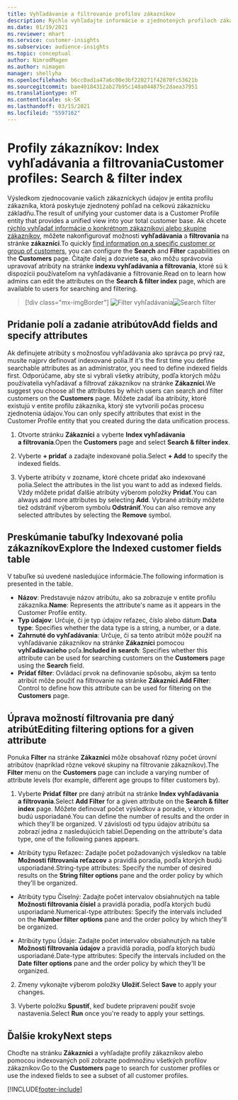 ```yaml
---
title: Vyhľadávanie a filtrovanie profilov zákazníkov
description: Rýchlo vyhľadajte informácie o zjednotených profiloch zákazníkov a filtrujte konkrétne atribúty.
ms.date: 01/19/2021
ms.reviewer: mhart
ms.service: customer-insights
ms.subservice: audience-insights
ms.topic: conceptual
author: NimrodMagen
ms.author: nimagen
manager: shellyha
ms.openlocfilehash: b6cc0ad1a47a6c00e3bf220271f42870fc53621b
ms.sourcegitcommit: bae40184312ab27b95c140a044875c2daea37951
ms.translationtype: HT
ms.contentlocale: sk-SK
ms.lasthandoff: 03/15/2021
ms.locfileid: "5597162"
---
```

# <a name="customer-profiles-search--filter-index"></a><span data-ttu-id="88621-103">Profily zákazníkov: Index vyhľadávania a filtrovania</span><span class="sxs-lookup"><span data-stu-id="88621-103">Customer profiles: Search & filter index</span></span>

<span data-ttu-id="88621-104">Výsledkom zjednocovanie vašich zákazníckych údajov je entita profilu zákazníka, ktorá poskytuje zjednotený pohľad na celkovú zákaznícku základňu.</span><span class="sxs-lookup"><span data-stu-id="88621-104">The result of unifying your customer data is a Customer Profile entity that provides a unified view into your total customer base.</span></span> <span data-ttu-id="88621-105">Ak chcete [rýchlo vyhľadať informácie o konkrétnom zákazníkovi alebo skupine zákazníkov](customer-profiles.md), môžete nakonfigurovať možnosti **vyhľadávania** a **filtrovania** na stránke **zákazníci**.</span><span class="sxs-lookup"><span data-stu-id="88621-105">To quickly [find information on a specific customer or group of customers](customer-profiles.md), you can configure the **Search** and **Filter** capabilities on the **Customers** page.</span></span> <span data-ttu-id="88621-106">Čítajte ďalej a dozviete sa, ako môžu správcovia upravovať atribúty na stránke **indexu vyhľadávania a filtrovania**, ktoré sú k dispozícii používateľom na vyhľadávanie a filtrovanie.</span><span class="sxs-lookup"><span data-stu-id="88621-106">Read on to learn how admins can edit the attributes on the **Search & filter index** page, which are available to users for searching and filtering.</span></span>

> [!div class="mx-imgBorder"]
> <span data-ttu-id="88621-107">![Filter vyhľadávania](media/search-filter.png "Filter vyhľadávania")</span><span class="sxs-lookup"><span data-stu-id="88621-107">![Search filter](media/search-filter.png "Search filter")</span></span>

## <a name="add-fields-and-specify-attributes"></a><span data-ttu-id="88621-108">Pridanie polí a zadanie atribútov</span><span class="sxs-lookup"><span data-stu-id="88621-108">Add fields and specify attributes</span></span>

<span data-ttu-id="88621-109">Ak definujete atribúty s možnosťou vyhľadávania ako správca po prvý raz, musíte najprv definovať indexované polia.</span><span class="sxs-lookup"><span data-stu-id="88621-109">If it's the first time you define searchable attributes as an administrator, you need to define indexed fields first.</span></span> <span data-ttu-id="88621-110">Odporúčame, aby ste si vybrali všetky atribúty, podľa ktorých môžu používatelia vyhľadávať a filtrovať zákazníkov na stránke **Zákazníci**.</span><span class="sxs-lookup"><span data-stu-id="88621-110">We suggest you choose all the attributes by which users can search and filter customers on the **Customers** page.</span></span> <span data-ttu-id="88621-111">Môžete zadať iba atribúty, ktoré existujú v entite profilu zákazníka, ktorý ste vytvorili počas procesu zjednotenia údajov.</span><span class="sxs-lookup"><span data-stu-id="88621-111">You can only specify attributes that exist in the Customer Profile entity that you created during the data unification process.</span></span>

1. <span data-ttu-id="88621-112">Otvorte stránku **Zákazníci** a vyberte **Index vyhľadávania a filtrovania**.</span><span class="sxs-lookup"><span data-stu-id="88621-112">Open the **Customers** page and select **Search & filter index**.</span></span>

2. <span data-ttu-id="88621-113">Vyberte **+ pridať** a zadajte indexované polia.</span><span class="sxs-lookup"><span data-stu-id="88621-113">Select **+ Add** to specify the indexed fields.</span></span>

3. <span data-ttu-id="88621-114">Vyberte atribúty v zozname, ktoré chcete pridať ako indexované polia.</span><span class="sxs-lookup"><span data-stu-id="88621-114">Select the attributes in the list you want to add as indexed fields.</span></span> <span data-ttu-id="88621-115">Vždy môžete pridať ďalšie atribúty výberom položky **Pridať**.</span><span class="sxs-lookup"><span data-stu-id="88621-115">You can always add more attributes by selecting **Add**.</span></span> <span data-ttu-id="88621-116">Vybrané atribúty môžete tiež odstrániť výberom symbolu **Odstrániť**.</span><span class="sxs-lookup"><span data-stu-id="88621-116">You can also remove any selected attributes by selecting the **Remove** symbol.</span></span>

## <a name="explore-the-indexed-customer-fields-table"></a><span data-ttu-id="88621-117">Preskúmanie tabuľky Indexované polia zákazníkov</span><span class="sxs-lookup"><span data-stu-id="88621-117">Explore the Indexed customer fields table</span></span>

<span data-ttu-id="88621-118">V tabuľke sú uvedené nasledujúce informácie.</span><span class="sxs-lookup"><span data-stu-id="88621-118">The following information is presented in the table.</span></span>

- <span data-ttu-id="88621-119">**Názov**: Predstavuje názov atribútu, ako sa zobrazuje v entite profilu zákazníka.</span><span class="sxs-lookup"><span data-stu-id="88621-119">**Name**: Represents the attribute's name as it appears in the Customer Profile entity.</span></span>
- <span data-ttu-id="88621-120">**Typ údajov**: Určuje, či je typ údajov reťazec, číslo alebo dátum.</span><span class="sxs-lookup"><span data-stu-id="88621-120">**Data type**: Specifies whether the data type is a string, a number, or a date.</span></span>
- <span data-ttu-id="88621-121">**Zahrnuté do vyhľadávania**: Určuje, či sa tento atribút môže použiť na vyhľadávanie zákazníkov na stránke **Zákazníci** pomocou **vyhľadávacieho** poľa.</span><span class="sxs-lookup"><span data-stu-id="88621-121">**Included in search**: Specifies whether this attribute can be used for searching customers on the **Customers** page using the **Search** field.</span></span>
- <span data-ttu-id="88621-122">**Pridať filter**: Ovládací prvok na definovanie spôsobu, akým sa tento atribút môže použiť na filtrovanie na stránke **Zákazníci**.</span><span class="sxs-lookup"><span data-stu-id="88621-122">**Add Filter**: Control to define how this attribute can be used for filtering on the **Customers** page.</span></span>

## <a name="editing-filtering-options-for-a-given-attribute"></a><span data-ttu-id="88621-123">Úprava možností filtrovania pre daný atribút</span><span class="sxs-lookup"><span data-stu-id="88621-123">Editing filtering options for a given attribute</span></span>

<span data-ttu-id="88621-124">Ponuka **Filter** na stránke **Zákazníci** môže obsahovať rôzny počet úrovní atribútov (napríklad rôzne vekové skupiny na filtrovanie zákazníkov).</span><span class="sxs-lookup"><span data-stu-id="88621-124">The **Filter** menu on the **Customers** page can include a varying number of attribute levels (for example, different age groups to filter customers by).</span></span>

1. <span data-ttu-id="88621-125">Vyberte **Pridať filter** pre daný atribút na stránke **Index vyhľadávania a filtrovania**.</span><span class="sxs-lookup"><span data-stu-id="88621-125">Select **Add Filter** for a given attribute on the **Search & filter index** page.</span></span> <span data-ttu-id="88621-126">Môžete definovať počet výsledkov a poradie, v ktorom budú usporiadané.</span><span class="sxs-lookup"><span data-stu-id="88621-126">You can define the number of results and the order in which they'll be organized.</span></span> <span data-ttu-id="88621-127">V závislosti od typu údajov atribútu sa zobrazí jedna z nasledujúcich tabiel.</span><span class="sxs-lookup"><span data-stu-id="88621-127">Depending on the attribute's data type, one of the following panes appears.</span></span>

- <span data-ttu-id="88621-128">Atribúty typu Reťazec: Zadajte počet požadovaných výsledkov na table **Možnosti filtrovania reťazcov** a pravidlá poradia, podľa ktorých budú usporiadané.</span><span class="sxs-lookup"><span data-stu-id="88621-128">String-type attributes: Specify the number of desired results on the **String filter options** pane and the order policy by which they'll be organized.</span></span>

- <span data-ttu-id="88621-129">Atribúty typu Číselný: Zadajte počet intervalov obsiahnutých na table **Možnosti filtrovania čísiel** a pravidlá poradia, podľa ktorých budú usporiadané.</span><span class="sxs-lookup"><span data-stu-id="88621-129">Numerical-type attributes: Specify the intervals included on the **Number filter options** pane and the order policy by which they'll be organized.</span></span>

- <span data-ttu-id="88621-130">Atribúty typu Údaje: Zadajte počet intervalov obsiahnutých na table **Možnosti filtrovania údajov** a pravidlá poradia, podľa ktorých budú usporiadané.</span><span class="sxs-lookup"><span data-stu-id="88621-130">Date-type attributes:  Specify the intervals included on the **Date filter options** pane and the order policy by which they'll be organized.</span></span>

2. <span data-ttu-id="88621-131">Zmeny vykonajte výberom položky **Uložiť**.</span><span class="sxs-lookup"><span data-stu-id="88621-131">Select **Save** to apply your changes.</span></span>

3. <span data-ttu-id="88621-132">Vyberte položku **Spustiť**, keď budete pripravení použiť svoje nastavenia.</span><span class="sxs-lookup"><span data-stu-id="88621-132">Select **Run** once you're ready to apply your settings.</span></span>

## <a name="next-steps"></a><span data-ttu-id="88621-133">Ďalšie kroky</span><span class="sxs-lookup"><span data-stu-id="88621-133">Next steps</span></span>

<span data-ttu-id="88621-134">Choďte na stránku **Zákazníci** a vyhľadajte profily zákazníkov alebo pomocou indexovaných polí zobrazte podmnožinu všetkých profilov zákazníkov.</span><span class="sxs-lookup"><span data-stu-id="88621-134">Go to the **Customers** page to search for customer profiles or use the indexed fields to see a subset of all customer profiles.</span></span>


[!INCLUDE[footer-include](../includes/footer-banner.md)]
